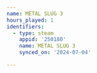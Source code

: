 ```yaml
---
name: METAL SLUG 3
hours_played: 1
identifiers:
  - type: steam
    appid: '250180'
    name: METAL SLUG 3
    synced_on: '2024-07-04'

---
```

